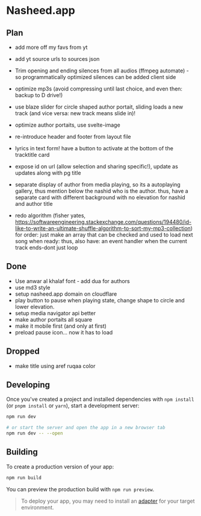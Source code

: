 # Nasheed.app



## Plan
- add more off my favs from yt
- add yt source urls to sources json

- Trim opening and ending silences from all audios (ffmpeg automate) - so  programmatically optimized silences can be added client side
- optimize mp3s (avoid compressing until last choice, and even then: backup to D drive!)
- use blaze slider for circle shaped author portait, sliding loads a new track (and vice versa: new track means slide in)!
- optimize author portaits, use svelte-image
- re-introduce header and footer from layout file
- lyrics in text form! have a button to activate at the bottom of the tracktitle card
- expose id on url (allow selection and sharing specific!), update as updates along with pg title
- separate display of author from media playing, so its a autoplaying gallery, thus mention below the nashid who is the author. thus, have a separate card with different background with no elevation for nashid and author title
- redo algorithm (fisher yates, https://softwareengineering.stackexchange.com/questions/194480/id-like-to-write-an-ultimate-shuffle-algorithm-to-sort-my-mp3-collection) for order: just make an array that can be checked and used to load next song when ready: thus, also have: an event handler when the current track ends-dont just loop

## Done
- Use anwar al khalaf font - add dua for authors
- use md3 style
- setup nasheed.app domain on cloudflare
- play button to pause when playing state, change shape to circle and lower elevation.
- setup media navigator api better
- make author portaits all square 
- make it mobile first (and only at first)
- preload pause icon... now it has to load


## Dropped
- make title using aref ruqaa color


## Developing

Once you've created a project and installed dependencies with `npm install` (or `pnpm install` or `yarn`), start a development server:

```bash
npm run dev

# or start the server and open the app in a new browser tab
npm run dev -- --open
```

## Building

To create a production version of your app:

```bash
npm run build
```

You can preview the production build with `npm run preview`.

> To deploy your app, you may need to install an [adapter](https://kit.svelte.dev/docs/adapters) for your target environment.
